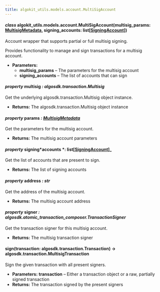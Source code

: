 ```yaml
---
title: algokit_utils.models.account.MultiSigAccount
---
```


#### _class_ algokit_utils.models.account.MultiSigAccount(multisig_params: [MultisigMetadata](#algokit_utils.models.account.MultisigMetadata), signing_accounts: list[[SigningAccount](#algokit_utils.models.account.SigningAccount)])

Account wrapper that supports partial or full multisig signing.

Provides functionality to manage and sign transactions for a multisig account.

- **Parameters:**
  - **multisig_params** – The parameters for the multisig account
  - **signing_accounts** – The list of accounts that can sign

#### _property_ multisig _: algosdk.transaction.Multisig_

Get the underlying algosdk.transaction.Multisig object instance.

- **Returns:**
  The algosdk.transaction.Multisig object instance

#### _property_ params _: [MultisigMetadata](#algokit_utils.models.account.MultisigMetadata)_

Get the parameters for the multisig account.

- **Returns:**
  The multisig account parameters

#### _property_ signing*accounts *: list[[SigningAccount](#algokit_utils.models.account.SigningAccount)]\_

Get the list of accounts that are present to sign.

- **Returns:**
  The list of signing accounts

#### _property_ address _: str_

Get the address of the multisig account.

- **Returns:**
  The multisig account address

#### _property_ signer _: algosdk.atomic_transaction_composer.TransactionSigner_

Get the transaction signer for this multisig account.

- **Returns:**
  The multisig transaction signer

#### sign(transaction: algosdk.transaction.Transaction) → algosdk.transaction.MultisigTransaction

Sign the given transaction with all present signers.

- **Parameters:**
  **transaction** – Either a transaction object or a raw, partially signed transaction
- **Returns:**
  The transaction signed by the present signers
